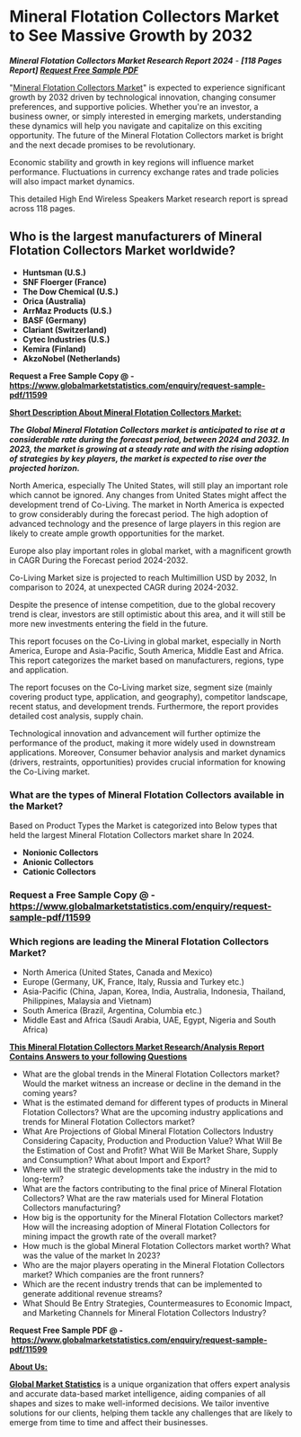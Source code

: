 <h1>Mineral Flotation Collectors Market to See Massive Growth by 2032</h1>
<p><em><strong>Mineral Flotation Collectors Market Research Report 2024</strong></em>&nbsp;-&nbsp;<em><strong>[118 Pages Report] </strong></em><em><strong><a href="https://www.globalmarketstatistics.com/enquiry/request-sample-pdf/11599">Request Free Sample PDF</a></strong></em></p>
<p>"<a href="https://www.globalmarketstatistics.com/market-reports/mineral-flotation-collectors-market-11599">Mineral Flotation Collectors Market</a>" is expected to experience significant growth by 2032 driven by technological innovation, changing consumer preferences, and supportive policies. Whether you're an investor, a business owner, or simply interested in emerging markets, understanding these dynamics will help you navigate and capitalize on this exciting opportunity. The future of the&nbsp;Mineral Flotation Collectors market is bright and the next decade promises to be revolutionary.</p>
<p>Economic stability and growth in key regions will influence market performance. Fluctuations in currency exchange rates and trade policies will also impact market dynamics.</p>
<p>This detailed&nbsp;High End Wireless Speakers Market research report is spread across 118 pages.</p>
<h2><strong>Who is the largest manufacturers of Mineral Flotation Collectors Market worldwide?</strong></h2>
<ul>
<li><strong>Huntsman (U.S.)</strong></li>
<li><strong>SNF Floerger (France)</strong></li>
<li><strong>The Dow Chemical (U.S.)</strong></li>
<li><strong>Orica (Australia)</strong></li>
<li><strong>ArrMaz Products (U.S.)</strong></li>
<li><strong>BASF (Germany)</strong></li>
<li><strong>Clariant (Switzerland)</strong></li>
<li><strong>Cytec Industries (U.S.)</strong></li>
<li><strong>Kemira (Finland)</strong></li>
<li><strong>AkzoNobel (Netherlands)</strong></li>
</ul>
<p><strong>Request a Free Sample Copy @ - <a href="https://www.globalmarketstatistics.com/enquiry/request-sample-pdf/11599">https://www.globalmarketstatistics.com/enquiry/request-sample-pdf/11599</a></strong></p>
<p><strong><u>Short Description About Mineral Flotation Collectors Market:</u></strong></p>
<p><strong><em>The Global Mineral Flotation Collectors market is anticipated to rise at a considerable rate during the forecast period, between 2024 and 2032. In 2023, the market is growing at a steady rate and with the rising adoption of strategies by key players, the market is expected to rise over the projected horizon.</em></strong></p>
<p>North America, especially The United States, will still play an important role which cannot be ignored. Any changes from United States might affect the development trend of Co-Living. The market in North America is expected to grow considerably during the forecast period. The high adoption of advanced technology and the presence of large players in this region are likely to create ample growth opportunities for the market.</p>
<p>Europe also play important roles in global market, with a magnificent growth in CAGR During the Forecast period 2024-2032.</p>
<p>Co-Living Market size is projected to reach Multimillion USD by 2032, In comparison to 2024, at unexpected CAGR during 2024-2032.</p>
<p>Despite the presence of intense competition, due to the global recovery trend is clear, investors are still optimistic about this area, and it will still be more new investments entering the field in the future.</p>
<p>This report focuses on the Co-Living in global market, especially in North America, Europe and Asia-Pacific, South America, Middle East and Africa. This report categorizes the market based on manufacturers, regions, type and application.</p>
<p>The report focuses on the Co-Living market size, segment size (mainly covering product type, application, and geography), competitor landscape, recent status, and development trends. Furthermore, the report provides detailed cost analysis, supply chain.</p>
<p>Technological innovation and advancement will further optimize the performance of the product, making it more widely used in downstream applications. Moreover, Consumer behavior analysis and market dynamics (drivers, restraints, opportunities) provides crucial information for knowing the Co-Living market.</p>
<h3>What are the types of Mineral Flotation Collectors available in the Market?</h3>
<p>Based on Product Types the Market is categorized into Below types that held the largest Mineral Flotation Collectors market share In 2024.</p>
<ul>
<li><strong>Nonionic Collectors</strong></li>
<li><strong>Anionic Collectors</strong></li>
<li><strong>Cationic Collectors</strong></li>
</ul>
<h3>Request a Free Sample Copy @ - <a href="https://www.globalmarketstatistics.com/enquiry/request-sample-pdf/11599">https://www.globalmarketstatistics.com/enquiry/request-sample-pdf/11599</a></h3>
<h3>Which regions are leading the Mineral Flotation Collectors Market?</h3>
<ul>
<li>North America (United States, Canada and Mexico)</li>
<li>Europe (Germany, UK, France, Italy, Russia and Turkey etc.)</li>
<li>Asia-Pacific (China, Japan, Korea, India, Australia, Indonesia, Thailand, Philippines, Malaysia and Vietnam)</li>
<li>South America (Brazil, Argentina, Columbia etc.)</li>
<li>Middle East and Africa (Saudi Arabia, UAE, Egypt, Nigeria and South Africa)</li>
</ul>
<p><strong><u>This Mineral Flotation Collectors Market Research/Analysis Report Contains Answers to your following Questions</u></strong></p>
<ul>
<li>What are the global trends in the Mineral Flotation Collectors market? Would the market witness an increase or decline in the demand in the coming years?</li>
<li>What is the estimated demand for different types of products in Mineral Flotation Collectors? What are the upcoming industry applications and trends for Mineral Flotation Collectors market?</li>
<li>What Are Projections of Global Mineral Flotation Collectors Industry Considering Capacity, Production and Production Value? What Will Be the Estimation of Cost and Profit? What Will Be Market Share, Supply and Consumption? What about Import and Export?</li>
<li>Where will the strategic developments take the industry in the mid to long-term?</li>
<li>What are the factors contributing to the final price of Mineral Flotation Collectors? What are the raw materials used for Mineral Flotation Collectors manufacturing?</li>
<li>How big is the opportunity for the Mineral Flotation Collectors market? How will the increasing adoption of Mineral Flotation Collectors for mining impact the growth rate of the overall market?</li>
<li>How much is the global Mineral Flotation Collectors market worth? What was the value of the market In 2023?</li>
<li>Who are the major players operating in the Mineral Flotation Collectors market? Which companies are the front runners?</li>
<li>Which are the recent industry trends that can be implemented to generate additional revenue streams?</li>
<li>What Should Be Entry Strategies, Countermeasures to Economic Impact, and Marketing Channels for Mineral Flotation Collectors Industry?</li>
</ul>
<p><strong>Request Free Sample PDF @ -&nbsp;<a href="https://www.globalmarketstatistics.com/enquiry/request-sample-pdf/11599">https://www.globalmarketstatistics.com/enquiry/request-sample-pdf/11599</a></strong></p>
<p><strong><u>About Us:</u></strong></p>
<p><strong><a href="https://www.globalmarketstatistics.com/">Global Market Statistics</a></strong> is a unique organization that offers expert analysis and accurate data-based market intelligence, aiding companies of all shapes and sizes to make well-informed decisions. We tailor inventive solutions for our clients, helping them tackle any challenges that are likely to emerge from time to time and affect their businesses.</p>